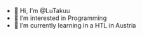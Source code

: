 - 👋 Hi, I’m @LuTakuu
- 👀 I’m interested in Programming
- 🌱 I’m currently learning in a HTL in Austria
